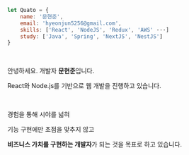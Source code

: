 ```javascript
let Quato = {
    name: '문현준',
    email: 'hyeonjun5256@gmail.com',
    skills: ['React', 'NodeJS', 'Redux', 'AWS' ···]
    study: ['Java', 'Spring', 'NextJS', 'NestJS']
}
```

<br />

안녕하세요. 개발자 **문현준**입니다.

React와 Node.js를 기반으로 웹 개발을 진행하고 있습니다.

<br />

경험을 통해 시야를 넓혀
 
기능 구현에만 초점을 맞추지 않고
 
**비즈니스 가치를 구현하는 개발자**가 되는 것을 목표로 하고 있습니다.